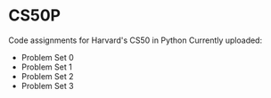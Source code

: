 # CS50P
Code assignments for Harvard's CS50 in Python
Currently uploaded:
- Problem Set 0
- Problem Set 1
- Problem Set 2
- Problem Set 3
